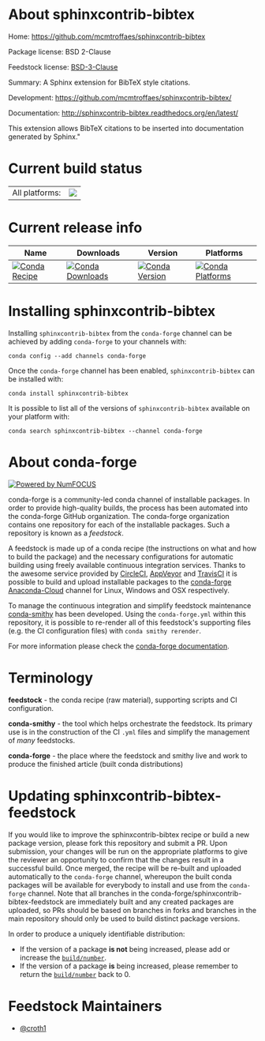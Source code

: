 About sphinxcontrib-bibtex
==========================

Home: https://github.com/mcmtroffaes/sphinxcontrib-bibtex

Package license: BSD 2-Clause

Feedstock license: [BSD-3-Clause](https://github.com/conda-forge/sphinxcontrib-bibtex-feedstock/blob/master/LICENSE.txt)

Summary: A Sphinx extension for BibTeX style citations.

Development: https://github.com/mcmtroffaes/sphinxcontrib-bibtex/

Documentation: http://sphinxcontrib-bibtex.readthedocs.org/en/latest/

This extension allows BibTeX citations to be inserted into documentation generated by Sphinx."

Current build status
====================


<table><tr><td>All platforms:</td>
    <td>
      <a href="https://dev.azure.com/conda-forge/feedstock-builds/_build/latest?definitionId=3567&branchName=master">
        <img src="https://dev.azure.com/conda-forge/feedstock-builds/_apis/build/status/sphinxcontrib-bibtex-feedstock?branchName=master">
      </a>
    </td>
  </tr>
</table>

Current release info
====================

| Name | Downloads | Version | Platforms |
| --- | --- | --- | --- |
| [![Conda Recipe](https://img.shields.io/badge/recipe-sphinxcontrib--bibtex-green.svg)](https://anaconda.org/conda-forge/sphinxcontrib-bibtex) | [![Conda Downloads](https://img.shields.io/conda/dn/conda-forge/sphinxcontrib-bibtex.svg)](https://anaconda.org/conda-forge/sphinxcontrib-bibtex) | [![Conda Version](https://img.shields.io/conda/vn/conda-forge/sphinxcontrib-bibtex.svg)](https://anaconda.org/conda-forge/sphinxcontrib-bibtex) | [![Conda Platforms](https://img.shields.io/conda/pn/conda-forge/sphinxcontrib-bibtex.svg)](https://anaconda.org/conda-forge/sphinxcontrib-bibtex) |

Installing sphinxcontrib-bibtex
===============================

Installing `sphinxcontrib-bibtex` from the `conda-forge` channel can be achieved by adding `conda-forge` to your channels with:

```
conda config --add channels conda-forge
```

Once the `conda-forge` channel has been enabled, `sphinxcontrib-bibtex` can be installed with:

```
conda install sphinxcontrib-bibtex
```

It is possible to list all of the versions of `sphinxcontrib-bibtex` available on your platform with:

```
conda search sphinxcontrib-bibtex --channel conda-forge
```


About conda-forge
=================

[![Powered by NumFOCUS](https://img.shields.io/badge/powered%20by-NumFOCUS-orange.svg?style=flat&colorA=E1523D&colorB=007D8A)](http://numfocus.org)

conda-forge is a community-led conda channel of installable packages.
In order to provide high-quality builds, the process has been automated into the
conda-forge GitHub organization. The conda-forge organization contains one repository
for each of the installable packages. Such a repository is known as a *feedstock*.

A feedstock is made up of a conda recipe (the instructions on what and how to build
the package) and the necessary configurations for automatic building using freely
available continuous integration services. Thanks to the awesome service provided by
[CircleCI](https://circleci.com/), [AppVeyor](https://www.appveyor.com/)
and [TravisCI](https://travis-ci.com/) it is possible to build and upload installable
packages to the [conda-forge](https://anaconda.org/conda-forge)
[Anaconda-Cloud](https://anaconda.org/) channel for Linux, Windows and OSX respectively.

To manage the continuous integration and simplify feedstock maintenance
[conda-smithy](https://github.com/conda-forge/conda-smithy) has been developed.
Using the ``conda-forge.yml`` within this repository, it is possible to re-render all of
this feedstock's supporting files (e.g. the CI configuration files) with ``conda smithy rerender``.

For more information please check the [conda-forge documentation](https://conda-forge.org/docs/).

Terminology
===========

**feedstock** - the conda recipe (raw material), supporting scripts and CI configuration.

**conda-smithy** - the tool which helps orchestrate the feedstock.
                   Its primary use is in the construction of the CI ``.yml`` files
                   and simplify the management of *many* feedstocks.

**conda-forge** - the place where the feedstock and smithy live and work to
                  produce the finished article (built conda distributions)


Updating sphinxcontrib-bibtex-feedstock
=======================================

If you would like to improve the sphinxcontrib-bibtex recipe or build a new
package version, please fork this repository and submit a PR. Upon submission,
your changes will be run on the appropriate platforms to give the reviewer an
opportunity to confirm that the changes result in a successful build. Once
merged, the recipe will be re-built and uploaded automatically to the
`conda-forge` channel, whereupon the built conda packages will be available for
everybody to install and use from the `conda-forge` channel.
Note that all branches in the conda-forge/sphinxcontrib-bibtex-feedstock are
immediately built and any created packages are uploaded, so PRs should be based
on branches in forks and branches in the main repository should only be used to
build distinct package versions.

In order to produce a uniquely identifiable distribution:
 * If the version of a package **is not** being increased, please add or increase
   the [``build/number``](https://conda.io/docs/user-guide/tasks/build-packages/define-metadata.html#build-number-and-string).
 * If the version of a package **is** being increased, please remember to return
   the [``build/number``](https://conda.io/docs/user-guide/tasks/build-packages/define-metadata.html#build-number-and-string)
   back to 0.

Feedstock Maintainers
=====================

* [@croth1](https://github.com/croth1/)



